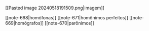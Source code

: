 
[[Pasted image 20240518191509.png|imagem]]

[[note-668|homófonas]]
[[note-671|homônimos perfeitos]]
[[note-669|homógrafos]]
[[note-670|parônimos]]